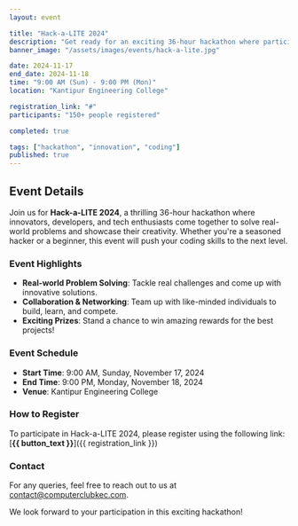 ```yaml
---
layout: event

title: "Hack-a-LITE 2024"
description: "Get ready for an exciting 36-hour hackathon where participants will tackle real-world problems, innovate solutions, and compete for prizes. The event fosters collaboration, creativity, and intense problem-solving, making it a must-attend event for anyone passionate about coding and tech innovation."
banner_image: "/assets/images/events/hack-a-lite.jpg"

date: 2024-11-17
end_date: 2024-11-18
time: "9:00 AM (Sun) - 9:00 PM (Mon)"
location: "Kantipur Engineering College"

registration_link: "#"
participants: "150+ people registered"

completed: true

tags: ["hackathon", "innovation", "coding"]
published: true
---
```


<!-- Content -->

## Event Details

Join us for **Hack-a-LITE 2024**, a thrilling 36-hour hackathon where innovators, developers, and tech enthusiasts come together to solve real-world problems and showcase their creativity. Whether you're a seasoned hacker or a beginner, this event will push your coding skills to the next level.

### Event Highlights

- **Real-world Problem Solving**: Tackle real challenges and come up with innovative solutions.
- **Collaboration & Networking**: Team up with like-minded individuals to build, learn, and compete.
- **Exciting Prizes**: Stand a chance to win amazing rewards for the best projects!

### Event Schedule

- **Start Time**: 9:00 AM, Sunday, November 17, 2024
- **End Time**: 9:00 PM, Monday, November 18, 2024
- **Venue**: Kantipur Engineering College

### How to Register

To participate in Hack-a-LITE 2024, please register using the following link:  
[**{{ button_text }}**]({{ registration_link }})

### Contact

For any queries, feel free to reach out to us at [contact@computerclubkec.com](mailto:contact@computerclubkec.com).

We look forward to your participation in this exciting hackathon!
